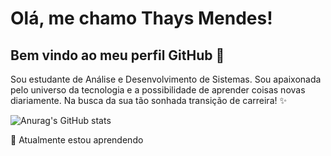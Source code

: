 # Olá, me chamo Thays Mendes! 
## Bem vindo ao meu perfil GitHub 👋

Sou estudante de Análise e Desenvolvimento de Sistemas. Sou apaixonada pelo universo da tecnologia e a possibilidade de aprender coisas novas diariamente. Na busca da sua tão sonhada transição de carreira! ✨

![Anurag's GitHub stats](https://github-readme-stats.vercel.app/api?username=anuraghazra&theme=catppuccin_latte_icons=true)





🌱 Atualmente estou aprendendo
